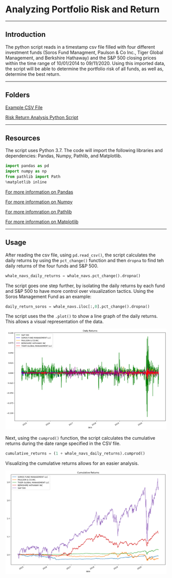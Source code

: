 # Analyzing Portfolio Risk and Return

---

## Introduction 

The python script reads in a timestamp csv file filled with four different investment funds (Soros Fund Managment, Paulson & Co Inc., Tiger Global Management, and Berkshire Hathaway) and the S&P 500 closing prices within the time range of 10/01/2014 to 09/11/2020. Using this imported data, the script will be able to determine the portfolio risk of all funds, as well as, determine the best return. 

---

## Folders 

[Example CSV File](Columbia_Module_4/Resources/whale_navs.csv)

[Risk Return Analysis Python Script](Columbia_Module_4/risk_return_analysis.ipynb)

---

## Resources

The script uses Python 3.7. The code will import the following libraries and dependencies: Pandas, Numpy, Pathlib, and Matplotlib.

```python
import pandas as pd
import numpy as np
from pathlib import Path 
%matplotlib inline
```

[For more information on Pandas](https://pandas.pydata.org/)

[For more information on Numpy](https://numpy.org/)

[For more infomration on Pathlib](https://docs.python.org/3/library/pathlib.html)

[For more information on Matplotlib](https://matplotlib.org/)

---

## Usage

After reading the csv file, using `pd.read_csv()`, the script calculates the daily returns by using the `pct_change()` function and then `dropna` to find teh daily returns of the four funds and S&P 500. 

```python 
whale_navs_daily_returns = whale_navs.pct_change().dropna()
```

The script goes one step further, by isolating the daily returns by each fund and S&P 500 to have more control over visualization tactics. Using the Soros Management Fund as an example: 

```python
daily_return_soros = whale_navs.iloc[:,0].pct_change().dropna()
```

 The script uses the the `.plot()` to show a line graph of the daily returns. This allows a visual representation of the data. 

![Daily Returns Graph](Graphs/daily_returns.png)

Next, using the `cumprod()` function, the script calculates the cumulative returns during the date range specified in the CSV file. 

```python
cumulative_returns = (1 + whale_navs_daily_returns).cumprod()
```

Visualizing the cumulative returns allows for an easier analysis. 

![Cumulative Returns Graph](Graphs/cumulative_returns.png)
